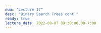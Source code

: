 ```yaml
---
num: "Lecture 17"
desc: "Binary Search Trees cont."
ready: true
lecture_date: 2022-09-07 09:30:00.00-7:00
---
```

